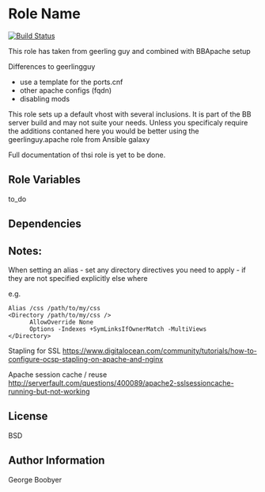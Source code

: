 Role Name
=========

[![Build Status](https://travis-ci.org/Blue-Bag/ansible-role-apache.svg?branch=master)](https://travis-ci.org/Blue-Bag/ansible-role-apache)

This role has taken from geerling guy and combined with BBApache setup

Differences to geerlingguy

- use a template for the ports.cnf
- other apache configs (fqdn)
- disabling mods

This role sets up a default vhost with several inclusions. It is part of the BB server build and may not suite your needs.
Unless you specificaly require the additions contaned here you would be better using the geerlinguy.apache role from Ansible galaxy

Full documentation of thsi role is yet to be done.




Role Variables
--------------
to_do


Dependencies
------------



Notes:
-----------


When setting an alias - set any directory directives you need to apply - if they are not specified explicitly else where

e.g.

```
Alias /css /path/to/my/css
<Directory /path/to/my/css />
      AllowOverride None
      Options -Indexes +SymLinksIfOwnerMatch -MultiViews
</Directory>
```


Stapling for SSL
https://www.digitalocean.com/community/tutorials/how-to-configure-ocsp-stapling-on-apache-and-nginx

Apache session cache / reuse
http://serverfault.com/questions/400089/apache2-sslsessioncache-running-but-not-working

License
-------

BSD

Author Information
------------------
George Boobyer
